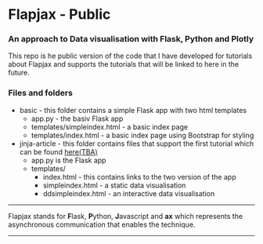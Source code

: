 # Flapjax - Public
### An approach to Data visualisation with Flask, Python and Plotly

This repo is he public version of the code that I have developed for tutorials about Flapjax and supports the tutorials that will be linked to here in the future.

### Files and folders

- basic - this folder contains a simple Flask app with two html templates
    - app.py - the basiv Flask app
    - templates/simpleindex.html - a basic index page
    - templates/index.html - a basic index page using Bootstrap for styling
- jinja-article - this folder contains files that support the first tutorial which can be found [here(TBA)](#)  
    - app.py is the Flask app
    - templates/
        - index.html - this contains links to the two version of the app
        - simpleindex.html - a static data visualisation
        - ddsimpleindex.html - an interactive data visualisation


---
Flapjax stands for **F**lask, **P**ython, **J**avascript and  **ax** which represents the asynchronous communication that enables the technique.

---